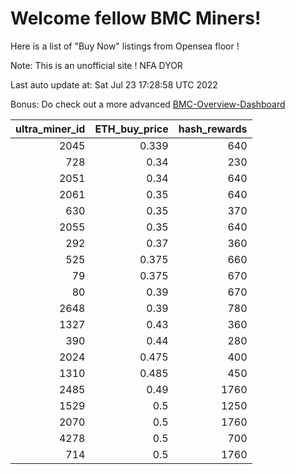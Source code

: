 # Welcome fellow BMC Miners!
Here is a list of "Buy Now" listings from Opensea floor !

Note: This is an unofficial site ! NFA DYOR

Last auto update at: Sat Jul 23 17:28:58 UTC 2022

Bonus: Do check out a more advanced [BMC-Overview-Dashboard](https://dune.com/defifunk/BMC-Overview-Dashboard)


|   ultra_miner_id |   ETH_buy_price |   hash_rewards |
|-----------------:|----------------:|---------------:|
|             2045 |           0.339 |            640 |
|              728 |           0.34  |            230 |
|             2051 |           0.34  |            640 |
|             2061 |           0.35  |            640 |
|              630 |           0.35  |            370 |
|             2055 |           0.35  |            640 |
|              292 |           0.37  |            360 |
|              525 |           0.375 |            660 |
|               79 |           0.375 |            670 |
|               80 |           0.39  |            670 |
|             2648 |           0.39  |            780 |
|             1327 |           0.43  |            360 |
|              390 |           0.44  |            280 |
|             2024 |           0.475 |            400 |
|             1310 |           0.485 |            450 |
|             2485 |           0.49  |           1760 |
|             1529 |           0.5   |           1250 |
|             2070 |           0.5   |           1760 |
|             4278 |           0.5   |            700 |
|              714 |           0.5   |           1760 |